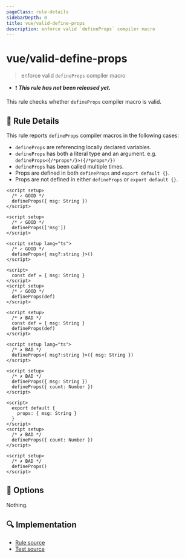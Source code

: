 ```yaml
---
pageClass: rule-details
sidebarDepth: 0
title: vue/valid-define-props
description: enforce valid `defineProps` compiler macro
---
```

# vue/valid-define-props

> enforce valid `defineProps` compiler macro

- :exclamation: <badge text="This rule has not been released yet." vertical="middle" type="error"> ***This rule has not been released yet.*** </badge>

This rule checks whether `defineProps` compiler macro is valid.

## :book: Rule Details

This rule reports `defineProps` compiler macros in the following cases:

- `defineProps` are referencing locally declared variables.
- `defineProps` has both a literal type and an argument. e.g. `defineProps<{/*props*/}>({/*props*/})`
- `defineProps` has been called multiple times.
- Props are defined in both `defineProps` and `export default {}`.
- Props are not defined in either `defineProps` or `export default {}`.

<eslint-code-block :rules="{'vue/valid-define-props': ['error']}">

```vue
<script setup>
  /* ✓ GOOD */
  defineProps({ msg: String })
</script>
```

</eslint-code-block>

<eslint-code-block :rules="{'vue/valid-define-props': ['error']}">

```vue
<script setup>
  /* ✓ GOOD */
  defineProps(['msg'])
</script>
```

</eslint-code-block>

```vue
<script setup lang="ts">
  /* ✓ GOOD */
  defineProps<{ msg?:string }>()
</script>
```

<eslint-code-block :rules="{'vue/valid-define-props': ['error']}">

```vue
<script>
  const def = { msg: String }
</script>
<script setup>
  /* ✓ GOOD */
  defineProps(def)
</script>
```

</eslint-code-block>

<eslint-code-block :rules="{'vue/valid-define-props': ['error']}">

```vue
<script setup>
  /* ✗ BAD */
  const def = { msg: String }
  defineProps(def)
</script>
```

</eslint-code-block>

```vue
<script setup lang="ts">
  /* ✗ BAD */
  defineProps<{ msg?:string }>({ msg: String })
</script>
```

<eslint-code-block :rules="{'vue/valid-define-props': ['error']}">

```vue
<script setup>
  /* ✗ BAD */
  defineProps({ msg: String })
  defineProps({ count: Number })
</script>
```

</eslint-code-block>

<eslint-code-block :rules="{'vue/valid-define-props': ['error']}">

```vue
<script>
  export default {
    props: { msg: String }
  }
</script>
<script setup>
  /* ✗ BAD */
  defineProps({ count: Number })
</script>
```

</eslint-code-block>

<eslint-code-block :rules="{'vue/valid-define-props': ['error']}">

```vue
<script setup>
  /* ✗ BAD */
  defineProps()
</script>
```

</eslint-code-block>

## :wrench: Options

Nothing.

## :mag: Implementation

- [Rule source](https://github.com/vuejs/eslint-plugin-vue/blob/master/lib/rules/valid-define-props.js)
- [Test source](https://github.com/vuejs/eslint-plugin-vue/blob/master/tests/lib/rules/valid-define-props.js)
